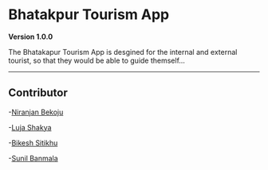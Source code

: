 # Bhatakpur Tourism App
**Version 1.0.0**

The Bhatakapur Tourism App is desgined for the internal and external tourist, so that they would be able to guide themself...

---

## Contributor
-[Niranjan Bekoju](nirnajan-bekoju.com.np)

-[Luja Shakya](lujashakya.com.np)

-[Bikesh Sitikhu](bikeshsitikhu.con.np)

-[Sunil Banmala](sunilbanmala.com.np)